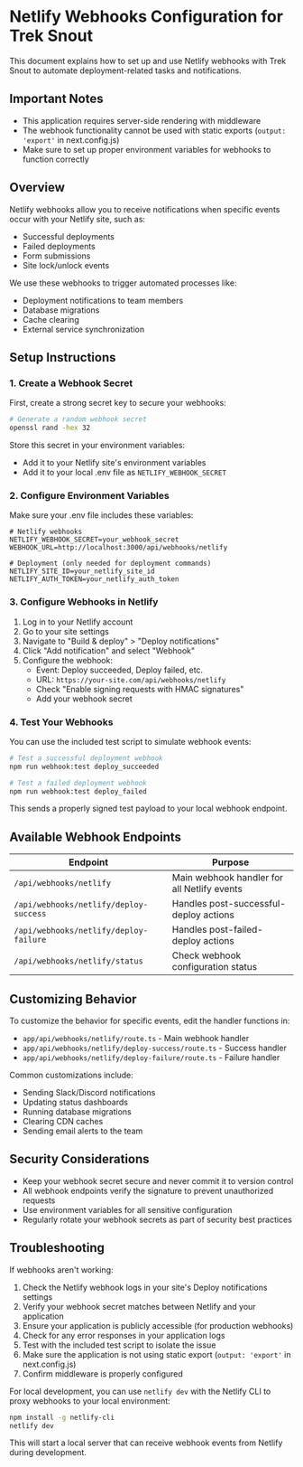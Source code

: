 # Netlify Webhooks Configuration for Trek Snout

This document explains how to set up and use Netlify webhooks with Trek Snout to automate deployment-related tasks and notifications.

## Important Notes

- This application requires server-side rendering with middleware
- The webhook functionality cannot be used with static exports (`output: 'export'` in next.config.js)
- Make sure to set up proper environment variables for webhooks to function correctly

## Overview

Netlify webhooks allow you to receive notifications when specific events occur with your Netlify site, such as:

- Successful deployments
- Failed deployments
- Form submissions
- Site lock/unlock events

We use these webhooks to trigger automated processes like:
- Deployment notifications to team members
- Database migrations
- Cache clearing
- External service synchronization

## Setup Instructions

### 1. Create a Webhook Secret

First, create a strong secret key to secure your webhooks:

```bash
# Generate a random webhook secret
openssl rand -hex 32
```

Store this secret in your environment variables:
- Add it to your Netlify site's environment variables
- Add it to your local .env file as `NETLIFY_WEBHOOK_SECRET`

### 2. Configure Environment Variables

Make sure your .env file includes these variables:

```
# Netlify webhooks
NETLIFY_WEBHOOK_SECRET=your_webhook_secret
WEBHOOK_URL=http://localhost:3000/api/webhooks/netlify

# Deployment (only needed for deployment commands)
NETLIFY_SITE_ID=your_netlify_site_id
NETLIFY_AUTH_TOKEN=your_netlify_auth_token
```

### 3. Configure Webhooks in Netlify

1. Log in to your Netlify account
2. Go to your site settings
3. Navigate to "Build & deploy" > "Deploy notifications"
4. Click "Add notification" and select "Webhook"
5. Configure the webhook:
   - Event: Deploy succeeded, Deploy failed, etc.
   - URL: `https://your-site.com/api/webhooks/netlify`
   - Check "Enable signing requests with HMAC signatures"
   - Add your webhook secret

### 4. Test Your Webhooks

You can use the included test script to simulate webhook events:

```bash
# Test a successful deployment webhook
npm run webhook:test deploy_succeeded

# Test a failed deployment webhook
npm run webhook:test deploy_failed
```

This sends a properly signed test payload to your local webhook endpoint.

## Available Webhook Endpoints

| Endpoint | Purpose |
|----------|---------|
| `/api/webhooks/netlify` | Main webhook handler for all Netlify events |
| `/api/webhooks/netlify/deploy-success` | Handles post-successful-deploy actions |
| `/api/webhooks/netlify/deploy-failure` | Handles post-failed-deploy actions |
| `/api/webhooks/netlify/status` | Check webhook configuration status |

## Customizing Behavior

To customize the behavior for specific events, edit the handler functions in:

- `app/api/webhooks/netlify/route.ts` - Main webhook handler
- `app/api/webhooks/netlify/deploy-success/route.ts` - Success handler
- `app/api/webhooks/netlify/deploy-failure/route.ts` - Failure handler

Common customizations include:
- Sending Slack/Discord notifications
- Updating status dashboards
- Running database migrations
- Clearing CDN caches
- Sending email alerts to the team

## Security Considerations

- Keep your webhook secret secure and never commit it to version control
- All webhook endpoints verify the signature to prevent unauthorized requests
- Use environment variables for all sensitive configuration
- Regularly rotate your webhook secrets as part of security best practices

## Troubleshooting

If webhooks aren't working:

1. Check the Netlify webhook logs in your site's Deploy notifications settings
2. Verify your webhook secret matches between Netlify and your application
3. Ensure your application is publicly accessible (for production webhooks)
4. Check for any error responses in your application logs
5. Test with the included test script to isolate the issue
6. Make sure the application is not using static export (`output: 'export'` in next.config.js)
7. Confirm middleware is properly configured

For local development, you can use `netlify dev` with the Netlify CLI to proxy webhooks to your local environment:

```bash
npm install -g netlify-cli
netlify dev
```

This will start a local server that can receive webhook events from Netlify during development.